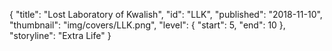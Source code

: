{
  "title": "Lost Laboratory of Kwalish",
  "id": "LLK",
  "published": "2018-11-10",
  "thumbnail": "img/covers/LLK.png",
  "level": {
    "start": 5,
    "end": 10
  },
  "storyline": "Extra Life"
}